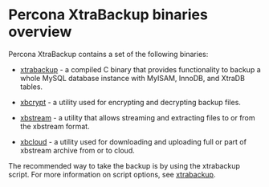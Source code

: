 # Percona XtraBackup binaries overview

Percona XtraBackup contains a set of the following binaries:

* [xtrabackup](xtrabackup-binary-overview.md) - a compiled C binary that provides functionality to backup a whole MySQL database instance with MyISAM, InnoDB, and XtraDB tables.

* [xbcrypt](xbcrypt-binary-overview.md) - a utility used for encrypting and decrypting backup files.

* [xbstream](xbstream-binary-overview.md) - a utility that allows streaming and extracting files to or from the xbstream format.

* [xbcloud](xbcloud-binary-overview.md) - a utility used for downloading and uploading full or part of xbstream archive from or to cloud.

The recommended way to take the backup is by using the xtrabackup script. For more information on script options, see [xtrabackup](xtrabackup-binary-overview.md).
